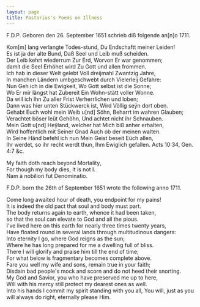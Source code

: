 ```yaml
---
layout: page
title: Pastorius's Poems on Illness
---
```


F.D.P. Geboren den 26. September 1651 schrieb diß folgende an[n]o 1711.

Kom[m] lang verlangte Todes-stund, Du Endschaftt meiner Leiden!  
Es ist ja der alte Bund, Daß Seel und Leib muß scheiden.  
Der Leib kehrt wiederrum Zur Erd, Worvon Er war genommen;  
damit die Seel Erhöhet wird Zu Gott und allen frommen.  
Ich hab in dieser Welt gelebt Voll dreijmahl Zwantzig Jahre,  
In manchen Ländern umbgeschwebt durch Vielerleij Gefahre:  
Nun Geh ich in die Ewigkeit, Wo Gott selbst ist die Sonne;  
Wo Er mir längst hat Zubereit Ein Wohn-stätt voller Wonne.  
Da will ich Ihn Zu aller Frist Verherrlichen und loben;  
Dann was hier unten Stückwerck ist, Wird Völlig seÿn dort oben.  
Gehabt Euch wohl mein Weib u[nd] Söhn, Beharrt im wahren Glauben;  
Verachtet böser leüt Gehöhn, Und achtet nicht ihr Schnauben.  
Mein Gott u[nd] Heÿland, welcher hat Mich biß anher erhalten,  
Wird hoffentlich mit Seiner Gnad Auch ob der meinen walten.  
In Seine Händ befehl ich nun Mein Geist beseit Eüch allen,  
Ihr werdet, so ihr recht werdt thun, Ihm Ewiglich gefallen. Acts 10:34, Gen. 4:7 &c.

My faith doth reach beyond Mortality,  
For though my body dies, It is not I.  
Nam à nobiliori fut Denominatio.  

F.D.P. born the 26th of September 1651 wrote the following anno 1711.

Come long awaited hour of death, you endpoint for my pains!  
It is indeed the old pact that soul and body must part.  
The body returns again to earth, whence it had been taken,  
so that the soul can elevate to God and all the pious.  
I've lived here on this earth for nearly three times twenty years,  
Have floated round in several lands through multitudinous dangers:  
Into eternity I go, where God reigns as the sun;  
Where he has long prepared for me a dwelling full of bliss.  
There I will glorify and praise him till the end of time;  
For what below is fragmentary becomes complete above.  
Fare you well my wife and sons, remain true in your faith;  
Disdain bad people's mock and scorn and do not heed their snorting.  
My God and Savior, you who have preserved me up to here,  
Will with his mercy still protect my dearest ones as well.  
Into his hands I commit my spirit standing with you all,
You will, just as you will always do right, eternally please Him.  

